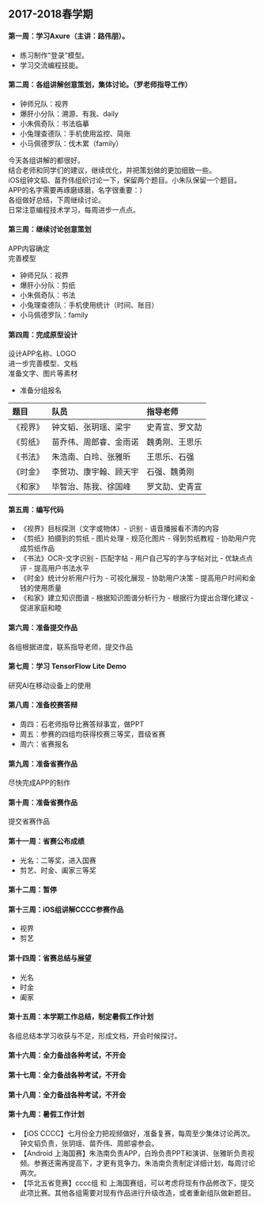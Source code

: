 ## 2017-2018春学期
#### 第一周：学习Axure（主讲：路伟朋）。
- 练习制作“登录”模型。
- 学习交流编程技能。
#### 第二周：各组讲解创意策划，集体讨论。（罗老师指导工作）
- 钟师兄队：视界
- 爆肝小分队：溯源、有我、daily
- 小朱佩奇队：书法临摹
- 小兔理查德队：手机使用监控、简账
- 小马佩德罗队：伐木累（family）

今天各组讲解的都很好。<br>
结合老师和同学们的建议，继续优化，并把策划做的更加细致一些。<br>
iOS组钟文韬、苗乔伟组织讨论一下，保留两个题目。小朱队保留一个题目。<br>
APP的名字需要再琢磨琢磨，名字很重要：）<br>
各组做好总结，下周继续讨论。<br>
日常注意编程技术学习，每周进步一点点。
#### 第三周：继续讨论创意策划
APP内容确定<br>
完善模型<br>
- 钟师兄队：视界
- 爆肝小分队：剪纸
- 小朱佩奇队：书法
- 小兔理查德队：手机使用统计（时间、账目）
- 小马佩德罗队：family
#### 第四周：完成原型设计
设计APP名称、LOGO<br>
进一步完善模型、文档<br>
准备文字、图片等素材<br>
- 准备分组报名

| 题目 | 队员 | 指导老师 |
| :--- | :--- | :--- |
|《视界》| 钟文韬、张玥瑶、梁宇 |史青宣、罗文劼 |
|《剪纸》| 苗乔伟、周郎睿、金雨诺 | 魏勇刚、王思乐|
|《书法》| 朱浩南、白玲、张雅昕|  王思乐、石强|
|《时金》| 李贺功、康宇翰、顾天宇 | 石强、魏勇刚|
|《和家》| 毕智治、陈我、徐国峰 | 罗文劼、史青宣|

#### 第五周：编写代码
- 《视界》目标探测（文字或物体）- 识别 - 语音播报看不清的内容
- 《剪纸》拍摄到的剪纸 - 图片处理 - 规范化图片 - 得到剪纸教程 - 协助用户完成剪纸作品
- 《书法》OCR-文字识别 - 匹配字帖 - 用户自己写的字与字帖对比 - 优缺点点评 - 提高用户书法水平
- 《时金》统计分析用户行为 - 可视化展现 - 协助用户决策 - 提高用户时间和金钱的使用质量
- 《和家》建立知识图谱 - 根据知识图谱分析行为 - 根据行为提出合理化建议 - 促进家庭和睦

#### 第六周：准备提交作品
各组根据进度，联系指导老师，提交作品

#### 第七周：学习 TensorFlow Lite Demo
研究AI在移动设备上的使用

#### 第八周：准备校赛答辩
- 周四：石老师指导比赛答辩事宜，做PPT
- 周五：参赛的四组均获得校赛三等奖，晋级省赛
- 周六：省赛报名

#### 第九周：准备省赛作品
尽快完成APP的制作

#### 第十周：准备省赛作品
提交省赛作品

#### 第十一周：省赛公布成绩
- 光名：二等奖，进入国赛
- 剪艺、时金、阖家三等奖

#### 第十二周：暂停

#### 第十三周：iOS组讲解CCCC参赛作品
- 视界
- 剪艺

#### 第十四周：省赛总结与展望
- 光名
- 时金
- 阖家

#### 第十五周：本学期工作总结，制定暑假工作计划
各组总结本学习收获与不足，形成文档，开会时候探讨。

#### 第十六周：全力备战各种考试，不开会
#### 第十七周：全力备战各种考试，不开会
#### 第十八周：全力备战各种考试，不开会

#### 第十九周：暑假工作计划
- 【iOS CCCC】七月份全力把视频做好，准备复赛，每周至少集体讨论两次。钟文韬负责，张玥瑶、苗乔伟、周郎睿参会。
- 【Android 上海国赛】朱浩南负责APP，白玲负责PPT和演讲、张雅昕负责视频。参赛还需再提高下，才更有竞争力。朱浩南负责制定详细计划，每周讨论两次。
- 【华北五省竞赛】cccc组 和 上海国赛组，可以考虑将现有作品修改下，提交此项比赛。其他各组需要对现有作品进行升级改造，或者重新组队做新题目。


